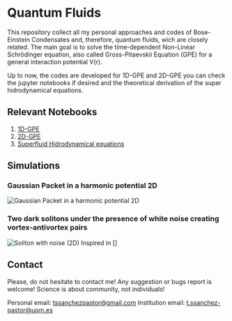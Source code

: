 # Quantum Fluids

This repository collect all my personal approaches and codes of Bose-Einstein Condensates and, therefore, quantum fluids, wich are closely related. The main goal is to solve the time-dependent Non-Linear Schrödinger equation, also called Gross-Pitaevskii Equation (GPE) for a general interaction potential V(r).

Up to now, the codes are developed for 1D-GPE and 2D-GPE you can check the jupyter notebooks if desired and the theoretical derivation of the super hidrodynamical equations.

## Relevant Notebooks

1. [1D-GPE](https://github.com/TsspGit/Quantum_Fluids/blob/master/SSFourier_Method/Gaussian_Packet_HOtrap.ipynb)
2. [2D-GPE](https://github.com/TsspGit/Quantum_Fluids/blob/master/SSFourier_Method/Soliton2D.ipynb)
3. [Superfluid Hidrodynamical equations](https://github.com/TsspGit/Quantum_Fluids/blob/master/Madelung_Representation.pdf)

## Simulations
### Gaussian Packet in a harmonic potential 2D
![Gaussian Packet in a harmonic potential 2D](https://github.com/TsspGit/Quantum_Fluids/blob/master/SSFourier_Method/Figures/Gaussian2D/GPE_HO2D.gif)

### Two dark solitons under the presence of white noise creating vortex-antivortex pairs
![Soliton with noise (2D)](https://github.com/TsspGit/Quantum_Fluids/blob/master/SSFourier_Method/Figures/Soliton2D/GPE_soliton2D_v2.gif)
Inspired in []

## Contact
Please, do not hesitate to contact me! Any suggestion or bugs report is welcome! Science is about community, not individuals!

Personal email: [tssanchezpastor@gmail.com](tssanchezpastor@gmail.com)
Institution email: [t.ssanchez-pastor@upm.es](t.ssanchez-pastor@upm.es)